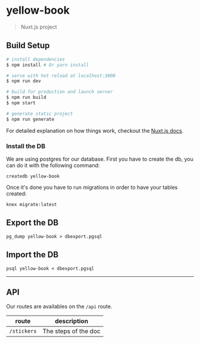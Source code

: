 # yellow-book

> Nuxt.js project

## Build Setup

``` bash
# install dependencies
$ npm install # Or yarn install

# serve with hot reload at localhost:3000
$ npm run dev

# build for production and launch server
$ npm run build
$ npm start

# generate static project
$ npm run generate
```

For detailed explanation on how things work, checkout the [Nuxt.js docs](https://github.com/nuxt/nuxt.js).

### Install the DB

We are using postgres for our database.
First you have to create the db, you can do it with the following command: 
```
createdb yellow-book
```

Once it's done you have to run migrations in order to have your tables created:
```
knex migrate:latest
```

## Export the DB

```
pg_dump yellow-book > dbexport.pgsql
```

## Import the DB

```
psql yellow-book < dbexport.pgsql
```

---
## API

Our routes are availables on the `/api` route.

|route       |description                            |
|------------|---------------------------------------|
|`/stickers`    |The steps of the doc                   |